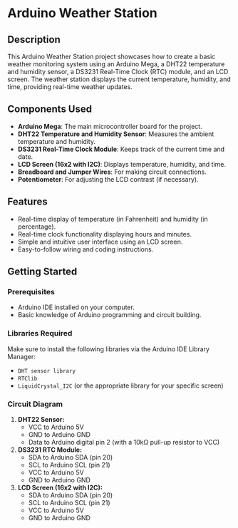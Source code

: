# Arduino Weather Station

## Description

This Arduino Weather Station project showcases how to create a basic weather monitoring system using an Arduino Mega, a DHT22 temperature and humidity sensor, a DS3231 Real-Time Clock (RTC) module, and an LCD screen. The weather station displays the current temperature, humidity, and time, providing real-time weather updates.

## Components Used
- **Arduino Mega**: The main microcontroller board for the project.
- **DHT22 Temperature and Humidity Sensor**: Measures the ambient temperature and humidity.
- **DS3231 Real-Time Clock Module**: Keeps track of the current time and date.
- **LCD Screen (16x2 with I2C)**: Displays temperature, humidity, and time.
- **Breadboard and Jumper Wires**: For making circuit connections.
- **Potentiometer**: For adjusting the LCD contrast (if necessary).

## Features
- Real-time display of temperature (in Fahrenheit) and humidity (in percentage).
- Real-time clock functionality displaying hours and minutes.
- Simple and intuitive user interface using an LCD screen.
- Easy-to-follow wiring and coding instructions.

## Getting Started

### Prerequisites
- Arduino IDE installed on your computer.
- Basic knowledge of Arduino programming and circuit building.

### Libraries Required
Make sure to install the following libraries via the Arduino IDE Library Manager:
- `DHT sensor library`
- `RTClib`
- `LiquidCrystal_I2C` (or the appropriate library for your specific screen)

### Circuit Diagram
1. **DHT22 Sensor:**
   - VCC to Arduino 5V
   - GND to Arduino GND
   - Data to Arduino digital pin 2 (with a 10kΩ pull-up resistor to VCC)
2. **DS3231 RTC Module:**
   - SDA to Arduino SDA (pin 20)
   - SCL to Arduino SCL (pin 21)
   - VCC to Arduino 5V
   - GND to Arduino GND
3. **LCD Screen (16x2 with I2C):**
   - SDA to Arduino SDA (pin 20)
   - SCL to Arduino SCL (pin 21)
   - VCC to Arduino 5V
   - GND to Arduino GND
